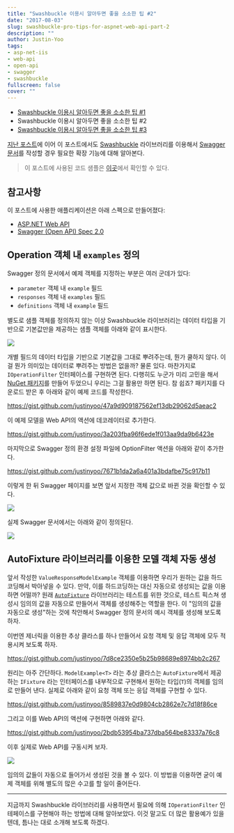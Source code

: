 ```yaml
---
title: "Swashbuckle 이용시 알아두면 좋을 소소한 팁 #2"
date: "2017-08-03"
slug: swashbuckle-pro-tips-for-aspnet-web-api-part-2
description: ""
author: Justin-Yoo
tags:
- asp-net-iis
- web-api
- open-api
- swagger
- swashbuckle
fullscreen: false
cover: ""
---
```


- [Swashbuckle 이용시 알아두면 좋을 소소한 팁 #1](http://blog.aliencube.org/ko/2017/07/31/swashbuckle-pro-tips-for-aspnet-web-api-part-1/)
- Swashbuckle 이용시 알아두면 좋을 소소한 팁 #2
- [Swashbuckle 이용시 알아두면 좋을 소소한 팁 #3](http://blog.aliencube.org/ko/2017/08/21/swashbuckle-pro-tips-for-aspnet-web-api-part-3/)

[지난 포스트](http://blog.aliencube.org/ko/2017/07/31/swashbuckle-pro-tips-for-aspnet-web-api-part-1/)에 이어 이 포스트에서도 [Swashbuckle](https://github.com/domaindrivendev/Swashbuckle) 라이브러리를 이용해서 [Swagger 문서](https://swagger.io)를 작성할 경우 필요한 확장 기능에 대해 알아본다.

> 이 포스트에 사용된 코드 샘플은 [이곳](https://github.com/devkimchi/Swashbuckle-Tips-Sample-for-ASP.NET-Web-API)에서 확인할 수 있다.

## 참고사항

이 포스트에 사용한 애플리케이션은 아래 스펙으로 만들어졌다:

- [ASP.NET Web API](https://docs.microsoft.com/en-us/aspnet/web-api/)
- [Swagger (Open API) Spec 2.0](https://github.com/OAI/OpenAPI-Specification/blob/master/versions/2.0.md)

## Operation 객체 내 `examples` 정의

Swagger 정의 문서에서 예제 객체를 지정하는 부분은 여러 군데가 있다:

- `parameter` 객체 내 `example` 필드
- `responses` 객체 내 `examples` 필드
- `definitions` 객체 내 `example` 필드

별도로 샘플 객체를 정의하지 않는 이상 Swashbuckle 라이브러리는 데이터 타입을 기반으로 기본값만을 제공하는 샘플 객체를 아래와 같이 표시한다.

![](https://sa0blogs.blob.core.windows.net/aliencube/2017/08/swashbuckle-pro-tips-for-aspnet-web-api-part-2-01.png)

개별 필드의 데이터 타입을 기반으로 기본값을 그대로 뿌려주는데, 뭔가 쿨하지 않다. 이걸 뭔가 의미있는 데이터로 뿌려주는 방법은 없을까? 물론 있다. 마찬가지로 `IOperationFilter` 인터페이스를 구현하면 된다. 다행히도 누군가 미리 고민을 해서 [NuGet 패키지](https://www.nuget.org/packages/Swashbuckle.Examples/)를 만들어 두었으니 우리는 그걸 활용만 하면 된다. 참 쉽죠? 패키지를 다운로드 받은 후 아래와 같이 예제 코드를 작성한다.

https://gist.github.com/justinyoo/47a9d909187562ef13db29062d5aeac2

이 예제 모델을 Web API의 액션에 데코레이터로 추가한다.

https://gist.github.com/justinyoo/3a203fba96f6ede1f013aa9da9b6423e

마지막으로 Swagger 정의 환경 설정 파일에 OptionFilter 액션을 아래와 같이 추가한다.

https://gist.github.com/justinyoo/7671b1da2a6a401a3bdafbe75c917b11

이렇게 한 뒤 Swagger 페이지를 보면 앞서 지정한 객체 값으로 바뀐 것을 확인할 수 있다.

![](https://sa0blogs.blob.core.windows.net/aliencube/2017/08/swashbuckle-pro-tips-for-aspnet-web-api-part-2-02.png)

실제 Swagger 문서에서는 아래와 같이 정의된다.

![](https://sa0blogs.blob.core.windows.net/aliencube/2017/08/swashbuckle-pro-tips-for-aspnet-web-api-part-2-03.png)

## AutoFixture 라이브러리를 이용한 모델 객체 자동 생성

앞서 작성한 `ValueResponseModelExample` 객체를 이용하면 우리가 원하는 값을 하드코딩해서 박아넣을 수 있다. 만약, 이를 하드코딩하는 대신 자동으로 생성되는 값을 이용하면 어떨까? 원래 [`AutoFixture`](https://github.com/AutoFixture/AutoFixture) 라이브러리는 테스트를 위한 것으로, 테스트 픽스쳐 생성시 임의의 값을 자동으로 만들어서 객체를 생성해주는 역할을 한다. 이 "임의의 값을 자동으로 생성"하는 것에 착안해서 Swagger 정의 문서의 예시 객체를 생성해 보도록 하자.

이번엔 제너릭을 이용한 추상 클라스를 하나 만들어서 요청 객체 및 응답 객체에 모두 적용시켜 보도록 하자.

https://gist.github.com/justinyoo/7d8ce2350e5b25b98689e8974bb2c267

원리는 아주 간단하다. `ModelExample<T>` 라는 추상 클라스는 `AutoFixture`에서 제공하는 `IFixture` 라는 인터페이스를 내부적으로 구현해서 원하는 타입(`T`)의 객체를 임의로 만들어 낸다. 실제로 아래와 같이 요청 객체 또는 응답 객체를 구현할 수 있다.

https://gist.github.com/justinyoo/8589837e0d9804cb2862e7c7d18f86ce

그리고 이를 Web API의 액션에 구현하면 아래와 같다.

https://gist.github.com/justinyoo/2bdb53954ba737dba564be83337a76c8

이후 실제로 Web API를 구동시켜 보자.

![](https://sa0blogs.blob.core.windows.net/aliencube/2017/08/swashbuckle-pro-tips-for-aspnet-web-api-part-2-04.png)

임의의 값들이 자동으로 들어가서 생성된 것을 볼 수 있다. 이 방법을 이용하면 굳이 예제 객체를 위해 별도의 많은 수고를 할 일이 줄어든다.

* * *

지금까지 Swashbuckle 라이브러리를 사용하면서 필요에 의해 `IOperationFilter` 인테페이스를 구현해야 하는 방법에 대해 알아보았다. 이것 말고도 더 많은 활용예가 있을텐데, 틈나는 대로 소개해 보도록 하겠다.
